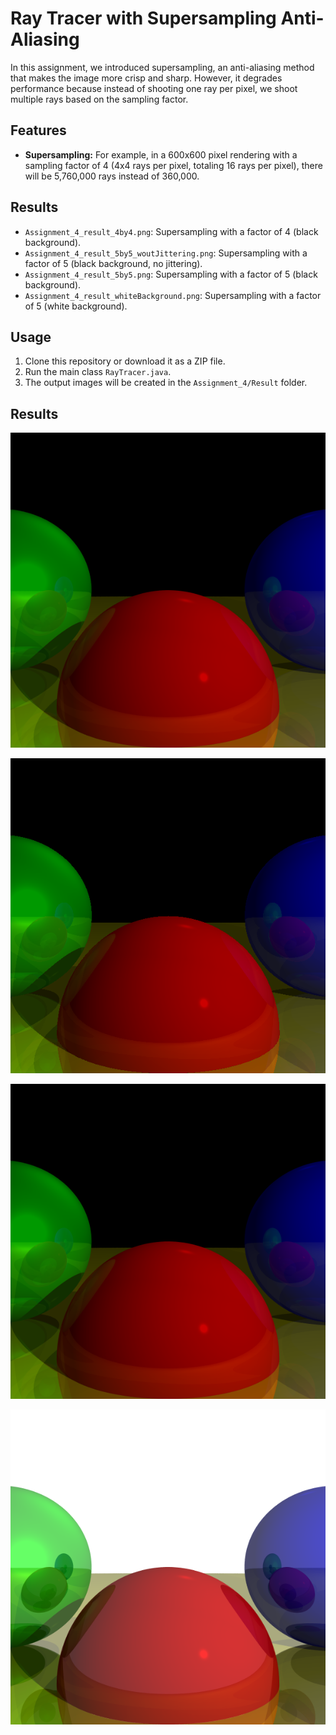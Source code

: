# Ray Tracer with Supersampling Anti-Aliasing

In this assignment, we introduced supersampling, an anti-aliasing method that makes the image more crisp and sharp. However, it degrades performance because instead of shooting one ray per pixel, we shoot multiple rays based on the sampling factor.

## Features
- **Supersampling:** For example, in a 600x600 pixel rendering with a sampling factor of 4 (4x4 rays per pixel, totaling 16 rays per pixel), there will be 5,760,000 rays instead of 360,000.

## Results
- `Assignment_4_result_4by4.png`: Supersampling with a factor of 4 (black background).
- `Assignment_4_result_5by5_woutJittering.png`: Supersampling with a factor of 5 (black background, no jittering).
- `Assignment_4_result_5by5.png`: Supersampling with a factor of 5 (black background).
- `Assignment_4_result_whiteBackground.png`: Supersampling with a factor of 5 (white background).

## Usage
1. Clone this repository or download it as a ZIP file.
2. Run the main class `RayTracer.java`.
3. The output images will be created in the `Assignment_4/Result` folder.

## Results

![Factor 4 supersampling (black background)](Results/Assignment_4_result_4by4.png)  

![Factor 5 supersampling (black background, no jittering)](Results/Assignment_4_result_5by5_woutJittering.png)  

![Factor 5 supersampling (black background)](Results/Assignment_4_result_5by5.png)  

![Factor 5 supersampling (white background)](Results/Assignment_4_result_whiteBackground.png)